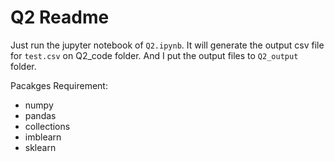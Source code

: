 # Q2 Readme

Just run the jupyter notebook of `Q2.ipynb`. It will generate the output csv file for `test.csv` on Q2_code folder. And I put the output files to `Q2_output` folder.

Pacakges Requirement:

* numpy
* pandas
* collections
* imblearn
* sklearn